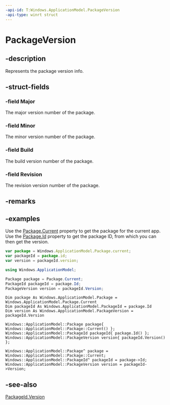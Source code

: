 ```yaml
---
-api-id: T:Windows.ApplicationModel.PackageVersion
-api-type: winrt struct
---
```


<!-- Structure syntax.
public struct PackageVersion 
-->

# PackageVersion

## -description
Represents the package version info.

## -struct-fields

### -field Major
The major version number of the package.
    
### -field Minor
The minor version number of the package.

### -field Build
The build version number of the package.

### -field Revision
The revision version number of the package.

## -remarks

## -examples
Use the [Package.Current](package_current.md) property to get the package for the current app. Use the [Package.Id](package_id.md) property to get the package ID, from which you can then get the version.

```javascript
var package = Windows.ApplicationModel.Package.current;
var packageId = package.id;
var version = packageId.version;
```

```csharp
using Windows.ApplicationModel;

Package package = Package.Current;
PackageId packageId = package.Id;
PackageVersion version = packageId.Version;
```

```vbnet
Dim package As Windows.ApplicationModel.Package = Windows.ApplicationModel.Package.Current
Dim packageId As Windows.ApplicationModel.PackageId = package.Id
Dim version As Windows.ApplicationModel.PackageVersion = packageId.Version
```

```cppwinrt
Windows::ApplicationModel::Package package{ Windows::ApplicationModel::Package::Current() };
Windows::ApplicationModel::PackageId packageId{ package.Id() };
Windows::ApplicationModel::PackageVersion version{ packageId.Version() };
```

```cppcx
Windows::ApplicationModel::Package^ package = Windows::ApplicationModel::Package::Current;
Windows::ApplicationModel::PackageId^ packageId = package->Id;
Windows::ApplicationModel::PackageVersion version = packageId->Version;
```

## -see-also
[PackageId.Version](packageid_version.md)